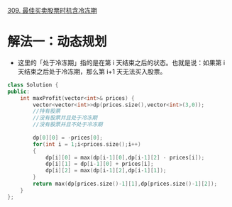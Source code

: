 [309. 最佳买卖股票时机含冷冻期](https://leetcode-cn.com/problems/best-time-to-buy-and-sell-stock-with-cooldown/description/)



# 解法一：动态规划

- 这里的「处于冷冻期」指的是在第 i 天结束之后的状态。也就是说：如果第 i 天结束之后处于冷冻期，那么第 i+1 天无法买入股票。
```C++
class Solution {
public:
    int maxProfit(vector<int>& prices) {
        vector<vector<int>>dp(prices.size(),vector<int>(3,0));
        //持有股票
        //没有股票并且处于冷冻期
        //没有股票并且不处于冷冻期
        
        dp[0][0] = -prices[0];
        for(int i = 1;i<prices.size();i++)
        {
            dp[i][0] = max(dp[i-1][0],dp[i-1][2] - prices[i]);
            dp[i][1] = dp[i-1][0] + prices[i];
            dp[i][2] = max(dp[i-1][2],dp[i-1][1]);
        }
        return max(dp[prices.size()-1][1],dp[prices.size()-1][2]);
    }
};
```


